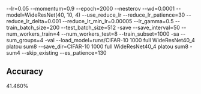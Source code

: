 --lr=0.05 --momentum=0.9 --epoch=2000 --nesterov --wd=0.0001 --model=WideResNet(40, 10, 4) --use_reduce_lr --reduce_lr_patience=30 --reduce_lr_delta=0.001 --reduce_lr_min_lr=0.00005 --lr_gamma=0.5 --train_batch_size=200 --test_batch_size=512 -save --save_interval=50 --num_workers_train=4 --num_workers_test=8 --train_subset=1000 -sa --sum_groups=4 -val --load_model=runs/CIFAR-10 1000 full WideResNet40_4 platou sum8 --save_dir=CIFAR-10 1000 full WideResNet40_4 platou sum8 - sum4 --skip_existing --es_patience=130
## Accuracy
 41.460%